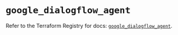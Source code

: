 # `google_dialogflow_agent`

Refer to the Terraform Registry for docs: [`google_dialogflow_agent`](https://registry.terraform.io/providers/hashicorp/google-beta/6.2.0/docs/resources/google_dialogflow_agent).
